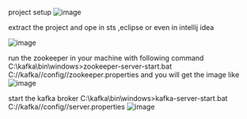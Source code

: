 project setup
![image](https://github.com/user-attachments/assets/112ea070-2ea6-417f-be66-edd0b039990c)

extract the project and ope in sts ,eclipse or even in intellij idea

![image](https://github.com/user-attachments/assets/68db7473-1d8d-4f9c-9e7a-a3634f9c2ba2)

run the zookeeper in your machine with following command
C:\kafka\bin\windows>zookeeper-server-start.bat C://kafka//config//zookeeper.properties
and you will get the image like 
![image](https://github.com/user-attachments/assets/01263fb8-af04-49ac-a0fc-415fc2fd6633)

start the kafka broker
C:\kafka\bin\windows>kafka-server-start.bat C://kafka//config//server.properties
![image](https://github.com/user-attachments/assets/f033e58b-4f93-4f22-8ae7-330b0d783268)
